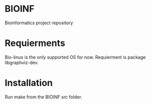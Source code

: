 BIOINF
======

Bioinformatics project repository

Requierments
============
Bio-linux is the only supported OS for now.
Requierment is package libgraphviz-dev.

Installation
============
Run make from the BIOINF src folder.

